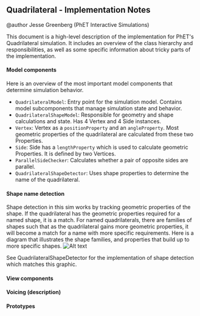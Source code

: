 ## Quadrilateral - Implementation Notes

@author Jesse Greenberg (PhET Interactive Simulations)

This document is a high-level description of the implementation for PhET's Quadrilateral simulation. It includes
an overview of the class hierarchy and responsibilities, as well as some specific information about tricky parts
of the implementation.

#### Model components
Here is an overview of the most important model components that determine simulation behavior.
- `QuadrilateralModel`: Entry point for the simulation model. Contains model subcomponents that manage simulation state and behavior.
- `QuadrilateralShapeModel`: Responsible for geometry and shape calculations and state. Has 4 Vertex and 4 Side instances.
- `Vertex`: Vertex as a `positionProperty` and an `angleProperty`. Most geometric properties of the quadrilateral are calculated from these two Properties. 
- `Side`: Side has a `lengthProperty` which is used to calculate geometric Properties. It is defined by two Vertices.
- `ParallelSideChecker`: Calculates whether a pair of opposite sides are parallel.
- `QuadrilateralShapeDetector`: Uses shape properties to determine the name of the quadrilateral.

#### Shape name detection
Shape detection in this sim works by tracking geometric properties of the shape. If the quadrilateral has the
geometric properties required for a named shape, it is a match. For named quadrilaterals, there are families of 
shapes such that as the quadrilateral gains more geometric properties, it will become a match for a name with
more specific requirements. Here is a diagram that illustrates the shape families, and properties that build up to 
more specific shapes.
<img src="https://user-images.githubusercontent.com/47331395/183741722-056b401f-8f97-4d55-a2c5-1726c3e27eb5.png" alt="Alt text" title="Optional title">

See QuadrilateralShapeDetector for the implementation of shape detection which matches this graphic.

#### View components

#### Voicing (description)

#### Prototypes